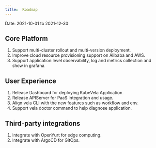 ```yaml
---
title:  Roadmap
---
```


Date: 2021-10-01 to 2021-12-30

## Core Platform

1. Support multi-cluster rollout and multi-version deployment.
2. Improve cloud resource provisioning support on Alibaba and AWS.
3. Support application level observability, log and metrics collection and show in grafana.


## User Experience

1. Release Dashboard for deploying KubeVela Application.
2. Release APIServer for PaaS integration and usage.
3. Align vela CLI with the new features such as workflow and env.
4. Support vela doctor command to help diagnose application.

## Third-party integrations

1. Integrate with OpenYurt for edge computing.
2. Integrate with ArgoCD for GitOps.
